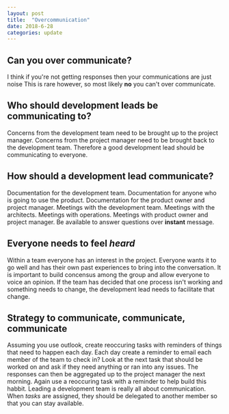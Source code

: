 ```yaml
---
layout: post
title:  "Overcommunication"
date: 2018-6-28
categories: update
---
```


## Can you over communicate?
I think if you're not getting responses then your communications are just noise
This is rare however, so most likely **no** you can't over communicate.

## Who should development leads be communicating to?
Concerns from the development team need to be brought up to the project manager.
Concerns from the project manager need to be brought back to the development team.
Therefore a good development lead should be communicating to everyone.

## How should a development lead communicate?
Documentation for the development team.
Documentation for anyone who is going to use the product.
Documentation for the product owner and project manager.
Meetings with the development team.
Meetings with the architects.
Meetings with operations.
Meetings with product owner and project manager.
Be available to answer questions over **instant** message.

## Everyone needs to feel *heard*
Within a team everyone has an interest in the project. Everyone wants it to go well
and has their own past experiences to bring into the conversation. It is important
to build concensus among the group and allow everyone to voice an opinion. If the team
has decided that one process isn't working and something needs to change, the development
lead needs to facilitate that change.

## Strategy to communicate, communicate, communicate
Assuming you use outlook, create reoccuring tasks with reminders of things that need
to happen each day. Each day create a reminder to email each member of the team to
check in? Look at the next task that should be worked on and ask if they need anything
or ran into any issues. The responses can then be aggregated up to the project manager
the next morning. Again use a reoccuring task with a reminder to help build this habbit.
Leading a development team is really all about communication. When *tasks* are assigned,
they should be delegated to another member so that you can stay available.
